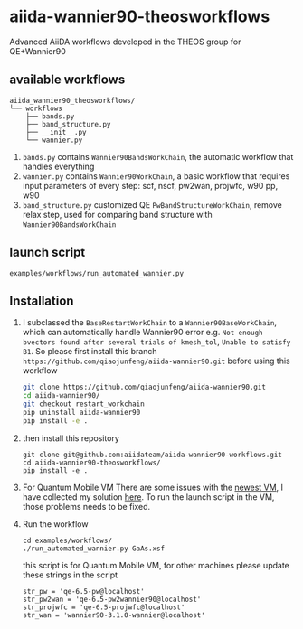 # aiida-wannier90-theosworkflows
Advanced AiiDA workflows developed in the THEOS group for QE+Wannier90

## available workflows

```
aiida_wannier90_theosworkflows/
└── workflows
    ├── bands.py
    ├── band_structure.py
    ├── __init__.py
    └── wannier.py
```

1. `bands.py` contains `Wannier90BandsWorkChain`, the automatic workflow that handles everything
2. `wannier.py` contains `Wannier90WorkChain`, a basic workflow that requires input parameters of every step: scf, nscf, pw2wan, projwfc, w90 pp, w90
3. `band_structure.py` customized QE `PwBandStructureWorkChain`, remove relax step, used for comparing band structure with `Wannier90BandsWorkChain`

## launch script

```
examples/workflows/run_automated_wannier.py
```

## Installation

1. I subclassed the `BaseRestartWorkChain` to a `Wannier90BaseWorkChain`, which can automatically handle Wannier90 error e.g. `Not enough bvectors found after several trials of kmesh_tol`, `Unable to satisfy B1`. So please first install this branch `https://github.com/qiaojunfeng/aiida-wannier90.git` before using this workflow

   ```bash
   git clone https://github.com/qiaojunfeng/aiida-wannier90.git
   cd aiida-wannier90/
   git checkout restart_workchain
   pip uninstall aiida-wannier90
   pip install -e .
   ```

2. then install this repository

   ```
   git clone git@github.com:aiidateam/aiida-wannier90-workflows.git
   cd aiida-wannier90-theosworkflows/
   pip install -e .
   ```

3. For Quantum Mobile VM
   There are some issues with the [newest VM](https://github.com/marvel-nccr/quantum-mobile/issues/107#issuecomment-596251969), I have collected my solution [here](https://github.com/marvel-nccr/quantum-mobile/issues/107#issuecomment-597140222). To run the launch script in the VM, those problems needs to be fixed.
   
4. Run the workflow

   ```
   cd examples/workflows/
   ./run_automated_wannier.py GaAs.xsf
   ```
   this script is for Quantum Mobile VM, for other machines please update these strings in the script
   ```
   str_pw = 'qe-6.5-pw@localhost'
   str_pw2wan = 'qe-6.5-pw2wannier90@localhost'
   str_projwfc = 'qe-6.5-projwfc@localhost'
   str_wan = 'wannier90-3.1.0-wannier@localhost'
   ```
